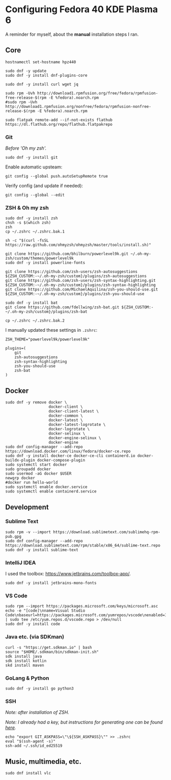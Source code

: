 # Configuring Fedora 40 KDE Plasma 6

A reminder for myself, about the **manual** installation steps I ran.

## Core

```shell
hostnamectl set-hostname hpz440
```

```shell
sudo dnf -y update
sudo dnf -y install dnf-plugins-core
```

```shell
sudo dnf -y install curl wget jq
```

```shell
sudo rpm -Uvh http://download1.rpmfusion.org/free/fedora/rpmfusion-free-release-$(rpm -E %fedora).noarch.rpm
#sudo rpm -Uvh http://download1.rpmfusion.org/nonfree/fedora/rpmfusion-nonfree-release-$(rpm -E %fedora).noarch.rpm
```

```shell
sudo flatpak remote-add --if-not-exists flathub https://dl.flathub.org/repo/flathub.flatpakrepo
```

### Git

_Before 'Oh my zsh'._

```shell
sudo dnf -y install git
```

Enable automatic upsteam:
```shell
git config --global push.autoSetupRemote true
```

Verify config (and update if needed):
```shell
git config --global --edit
```

### ZSH & Oh my zsh

```shell
sudo dnf -y install zsh
chsh -s $(which zsh)
zsh
cp ~/.zshrc ~/.zshrc.bak.1
```

```shell
sh -c "$(curl -fsSL https://raw.github.com/ohmyzsh/ohmyzsh/master/tools/install.sh)"

git clone https://github.com/bhilburn/powerlevel9k.git ~/.oh-my-zsh/custom/themes/powerlevel9k
sudo dnf -y install powerline-fonts

git clone https://github.com/zsh-users/zsh-autosuggestions ${ZSH_CUSTOM:-~/.oh-my-zsh/custom}/plugins/zsh-autosuggestions
git clone https://github.com/zsh-users/zsh-syntax-highlighting.git ${ZSH_CUSTOM:-~/.oh-my-zsh/custom}/plugins/zsh-syntax-highlighting
git clone https://github.com/MichaelAquilina/zsh-you-should-use.git ${ZSH_CUSTOM:-~/.oh-my-zsh/custom}/plugins/zsh-you-should-use

sudo dnf -y install bat
git clone https://github.com/fdellwing/zsh-bat.git ${ZSH_CUSTOM:-~/.oh-my-zsh/custom}/plugins/zsh-bat

cp ~/.zshrc ~/.zshrc.bak.2
```

I manually updated these settings in `.zshrc`:
```config
ZSH_THEME="powerlevel9k/powerlevel9k"

plugins=(
    git
    zsh-autosuggestions
    zsh-syntax-highlighting
    zsh-you-should-use
    zsh-bat
)
```

## Docker

```shell
sudo dnf -y remove docker \
                   docker-client \
                   docker-client-latest \
                   docker-common \
                   docker-latest \
                   docker-latest-logrotate \
                   docker-logrotate \
                   docker-selinux \
                   docker-engine-selinux \
                   docker-engine
sudo dnf config-manager --add-repo https://download.docker.com/linux/fedora/docker-ce.repo
sudo dnf -y install docker-ce docker-ce-cli containerd.io docker-buildx-plugin docker-compose-plugin
sudo systemctl start docker
sudo groupadd docker
sudo usermod -aG docker $USER
newgrp docker
#docker run hello-world
sudo systemctl enable docker.service
sudo systemctl enable containerd.service
```

## Development

### Sublime Text

```shell
sudo rpm -v --import https://download.sublimetext.com/sublimehq-rpm-pub.gpg
sudo dnf config-manager --add-repo https://download.sublimetext.com/rpm/stable/x86_64/sublime-text.repo
sudo dnf -y install sublime-text
```

### IntelliJ IDEA

I used the toolbox: https://www.jetbrains.com/toolbox-app/.

```shell
sudo dnf -y install jetbrains-mono-fonts
```

### VS Code

```shell
sudo rpm --import https://packages.microsoft.com/keys/microsoft.asc
echo -e "[code]\nname=Visual Studio Code\nbaseurl=https://packages.microsoft.com/yumrepos/vscode\nenabled=1\ngpgcheck=1\ngpgkey=https://packages.microsoft.com/keys/microsoft.asc" | sudo tee /etc/yum.repos.d/vscode.repo > /dev/null
sudo dnf -y install code
```

### Java etc. (via SDKman)

```shell
curl -s "https://get.sdkman.io" | bash
source "$HOME/.sdkman/bin/sdkman-init.sh"
sdk install java
sdk install kotlin
skd install maven
```

### GoLang & Python

```shell
sudo dnf -y install go python3
```

### SSH

_Note: after installation of ZSH._

_Note: I already had a key, but instructions for generating one can be found [here](https://docs.github.com/en/authentication/connecting-to-github-with-ssh/generating-a-new-ssh-key-and-adding-it-to-the-ssh-agent)._

```shell
echo "export GIT_ASKPASS=\"\${SSH_ASKPASS}\"" >> .zshrc
eval "$(ssh-agent -s)"
ssh-add ~/.ssh/id_ed25519
```

## Music, multimedia, etc.

```shell
sudo dnf install vlc
```
